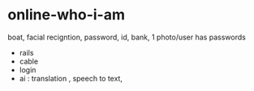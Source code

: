 # online-who-i-am
boat, facial recigntion, password, id, bank, 1 photo/user has passwords 
- rails 
- cable
- login
- ai : translation , speech to text, 
